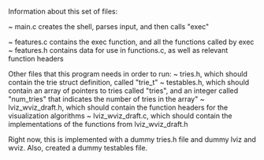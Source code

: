 Information about this set of files:

~ main.c creates the shell, parses input, and then calls "exec"

~ features.c contains the exec function, and all the functions called by exec
~ features.h contains data for use in functions.c, as well as relevant function headers

Other files that this program needs in order to run:
~ tries.h, which should contain the trie struct definition, called "trie_t"
~ testables.h, which should contain an array of pointers to tries called "tries", and an integer called "num_tries" that indicates the number of tries in the array"
~ lviz_wviz_draft.h, which should contain the function headers for the visualization algorithms
~ lviz_wviz_draft.c, which should contain the implementations of the functions from lviz_wviz_draft.h

Right now, this is implemented with a dummy tries.h file and dummy lviz and wviz. 
Also, created a dummy testables file.
